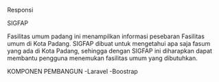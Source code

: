 Responsi

SIGFAP

Fasilitas umum padang ini menampilkan informasi pesebaran Fasilitas umum di Kota Padang. SIGFAP dibuat untuk mengetahui apa saja fasum yang ada di Kota Padang, sehingga dengan SIGFAP ini diharapkan dapat membantu pengguna menemukan fasilitas umum yang dibutuhkan.

KOMPONEN PEMBANGUN
-Laravel
-Boostrap


